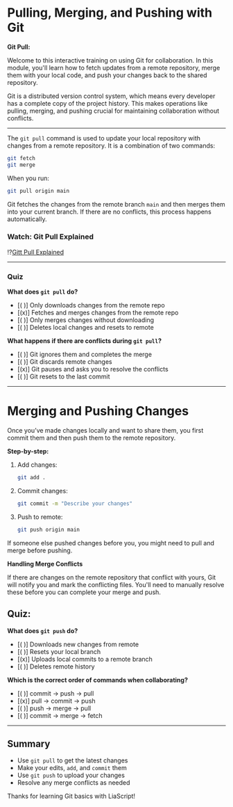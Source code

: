 # Pulling, Merging, and Pushing with Git

__Git Pull:__

Welcome to this interactive training on using Git for collaboration. In this module, you'll learn how to fetch updates from a remote repository, merge them with your local code, and push your changes back to the shared repository.

Git is a distributed version control system, which means every developer has a complete copy of the project history. This makes operations like pulling, merging, and pushing crucial for maintaining collaboration without conflicts.

---

The `git pull` command is used to update your local repository with changes from a remote repository. It is a combination of two commands:

```bash
git fetch
git merge
```

When you run:

```bash
git pull origin main
```

Git fetches the changes from the remote branch `main` and then merges them into your current branch. If there are no conflicts, this process happens automatically.

### Watch: Git Pull Explained

!?[Gitt Pull Explained](https://www.youtube.com/watch?v=T13gDBXarj0)

---

### Quiz
__What does `git pull` do?__

- [( )] Only downloads changes from the remote repo  
- [(x)] Fetches and merges changes from the remote repo  
- [( )] Only merges changes without downloading  
- [( )] Deletes local changes and resets to remote  


__What happens if there are conflicts during `git pull`?__

- [( )] Git ignores them and completes the merge
- [( )] Git discards remote changes
- [(x)] Git pauses and asks you to resolve the conflicts
- [( )] Git resets to the last commit

---

# Merging and Pushing Changes

Once you’ve made changes locally and want to share them, you first commit them and then push them to the remote repository.

__Step-by-step:__

1. Add changes:

   ```bash
   git add .
   ```

2. Commit changes:

   ```bash
   git commit -m "Describe your changes"
   ```

3. Push to remote:

   ```bash
   git push origin main
   ```

If someone else pushed changes before you, you might need to pull and merge before pushing.

__Handling Merge Conflicts__

If there are changes on the remote repository that conflict with yours, Git will notify you and mark the conflicting files. You'll need to manually resolve these before you can complete your merge and push.

## Quiz: 

__What does `git push` do?__

- [( )] Downloads new changes from remote
- [( )] Resets your local branch
- [(x)] Uploads local commits to a remote branch
- [( )] Deletes remote history

__Which is the correct order of commands when collaborating?__

- [( )] commit → push → pull
- [(x)] pull → commit → push
- [( )] push → merge → pull
- [( )] commit → merge → fetch

---

## Summary

- Use `git pull` to get the latest changes
- Make your edits, `add`, and `commit` them
- Use `git push` to upload your changes
- Resolve any merge conflicts as needed

Thanks for learning Git basics with LiaScript!
